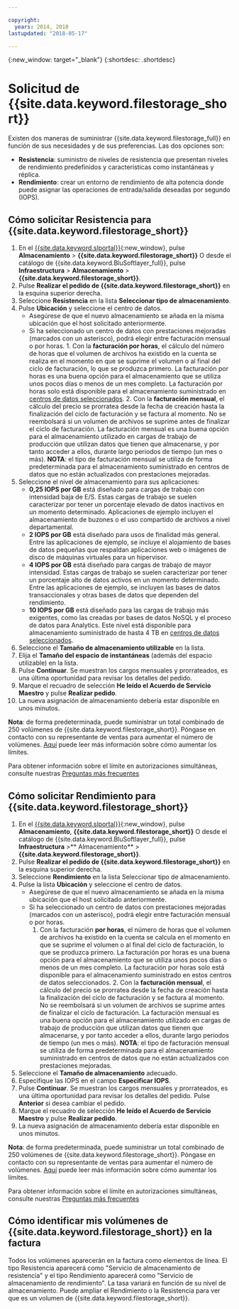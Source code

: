 ```yaml
---

copyright:
  years: 2014, 2018
lastupdated: "2018-05-17"

---
```

{:new_window: target="_blank"}
{:shortdesc: .shortdesc}

# Solicitud de {{site.data.keyword.filestorage_short}} 

Existen dos maneras de suministrar {{site.data.keyword.filestorage_full}} en función de sus necesidades y de sus preferencias. Las dos opciones son:

- **Resistencia**: suministro de niveles de resistencia que presentan niveles de rendimiento predefinidos y características como instantáneas y réplica.
- **Rendimiento**: crear un entorno de rendimiento de alta potencia donde puede asignar las operaciones de entrada/salida deseadas por segundo (IOPS).

## Cómo solicitar Resistencia para {{site.data.keyword.filestorage_short}}

1. En el [{{site.data.keyword.slportal}}](https://control.softlayer.com/){:new_window}, pulse **Almacenamiento** > **{{site.data.keyword.filestorage_short}}** O desde el catálogo de {{site.data.keyword.BluSoftlayer_full}}, pulse **Infraestructura** > **Almacenamiento** > **{{site.data.keyword.filestorage_short}}**.
2. Pulse **Realizar el pedido de {{site.data.keyword.filestorage_short}}** en la esquina superior derecha. 
3. Seleccione **Resistencia** en la lista **Seleccionar tipo de almacenamiento**.
4. Pulse **Ubicación** y seleccione el centro de datos.
   - Asegúrese de que el nuevo almacenamiento se añada en la misma ubicación que el host solicitado anteriormente.
   - Si ha seleccionado un centro de datos con prestaciones mejoradas (marcados con un asterisco), podrá elegir entre facturación mensual o por horas. 1. Con la **facturación por horas**, el cálculo del número de horas que el volumen de archivos ha existido en la cuenta se realiza en el momento en que se suprime el volumen o al final del ciclo de facturación, lo que se produzca primero. La facturación por horas es una buena opción para el almacenamiento que se utiliza unos pocos días o menos de un mes completo. La facturación por horas solo está disponible para el almacenamiento suministrado en [centros de datos seleccionados](new-ibm-block-and-file-storage-location-and-features.html). 
     2. Con la **facturación mensual**, el cálculo del precio se prorratea desde la fecha de creación hasta la finalización del ciclo de facturación y se factura al momento. No se reembolsará si un volumen de archivos se suprime antes de finalizar el ciclo de facturación. La facturación mensual es una buena opción para el almacenamiento utilizado en cargas de trabajo de producción que utilizan datos que tienen que almacenarse, y por tanto acceder a ellos, durante largo periodos de tiempo (un mes o más).
     **NOTA**: el tipo de facturación mensual se utiliza de forma predeterminada para el almacenamiento suministrado en centros de datos que no están actualizados con prestaciones mejoradas.
5. Seleccione el nivel de almacenamiento para sus aplicaciones:
    - **0,25 IOPS por GB** está diseñado para cargas de trabajo con intensidad baja de E/S. Estas cargas de trabajo se suelen caracterizar por tener un porcentaje elevado de datos inactivos en un momento determinado. Aplicaciones de ejemplo incluyen el almacenamiento de buzones o el uso compartido de archivos a nivel departamental.
    - **2 IOPS por GB** está diseñado para usos de finalidad más general. Entre las aplicaciones de ejemplo, se incluye el alojamiento de bases de datos pequeñas que respaldan aplicaciones web o imágenes de disco de máquinas virtuales para un hipervisor.
    - **4 IOPS por GB** está diseñado para cargas de trabajo de mayor intensidad. Estas cargas de trabajo se suelen caracterizar por tener un porcentaje alto de datos activos en un momento determinado. Entre las aplicaciones de ejemplo, se incluyen las bases de datos transaccionales y otras bases de datos que dependen del rendimiento.
    - **10 IOPS por GB** está diseñado para las cargas de trabajo más exigentes, como las creadas por bases de datos NoSQL y el proceso de datos para Analytics. Este nivel está disponible para almacenamiento suministrado de hasta 4 TB en [centros de datos seleccionados](new-ibm-block-and-file-storage-location-and-features.html).
6. Seleccione el **Tamaño de almacenamiento utilizable** en la lista.
7. Elija el **Tamaño del espacio de instantáneas** (además del espacio utilizable) en la lista.
8. Pulse **Continuar**. Se muestran los cargos mensuales y prorrateados, es una última oportunidad para revisar los detalles del pedido.
9. Marque el recuadro de selección **He leído el Acuerdo de Servicio Maestro** y pulse **Realizar pedido**.
10. La nueva asignación de almacenamiento debería estar disponible en unos minutos.

**Nota**: de forma predeterminada, puede suministrar un total combinado de 250 volúmenes de {{site.data.keyword.filestorage_short}}. Póngase en contacto con su representante de ventas para aumentar el número de volúmenes. [Aquí](managing-storage-limits.html) puede leer más información sobre cómo aumentar los límites.

Para obtener información sobre el límite en autorizaciones simultáneas, consulte nuestras [Preguntas más frecuentes](File-Storage-FAQ.html)

## Cómo solicitar Rendimiento para {{site.data.keyword.filestorage_short}}

1. En el [{{site.data.keyword.slportal}}](https://control.softlayer.com/){:new_window}, pulse **Almacenamiento**, **{{site.data.keyword.filestorage_short}}** O desde el catálogo de {{site.data.keyword.BluSoftlayer_full}}, pulse **Infraestructura** >** Almacenamiento** > **{{site.data.keyword.filestorage_short}}**.
2. Pulse **Realizar el pedido de {{site.data.keyword.filestorage_short}}** en la esquina superior derecha. 
3. Seleccione **Rendimiento** en la lista Seleccionar tipo de almacenamiento.
4. Pulse la lista **Ubicación** y seleccione el centro de datos.
    - Asegúrese de que el nuevo almacenamiento se añada en la misma ubicación que el host solicitado anteriormente.
    - Si ha seleccionado un centro de datos con prestaciones mejoradas (marcados con un asterisco), podrá elegir entre facturación mensual o por horas. 
       1. Con la facturación **por horas**, el número de horas que el volumen de archivos ha existido en la cuenta se calcula en el momento en que se suprime el volumen o al final del ciclo de facturación, lo que se produzca primero. La facturación por horas es una buena opción para el almacenamiento que se utiliza unos pocos días o menos de un mes completo. La facturación por horas solo está disponible para el almacenamiento suministrado en estos centros de datos seleccionados. 2. Con la **facturación mensual**, el cálculo del precio se prorratea desde la fecha de creación hasta la finalización del ciclo de facturación y se factura al momento. No se reembolsará si un volumen de archivos se suprime antes de finalizar el ciclo de facturación. La facturación mensual es una buena opción para el almacenamiento utilizado en cargas de trabajo de producción que utilizan datos que tienen que almacenarse, y por tanto acceder a ellos, durante largo periodos de tiempo (un mes o más).
       **NOTA**: el tipo de facturación mensual se utiliza de forma predeterminada para el almacenamiento suministrado en centros de datos que no están actualizados con prestaciones mejoradas.  
5. Seleccione el **Tamaño de almacenamiento** adecuado.
6. Especifique las IOPS en el campo **Especificar IOPS**.
7. Pulse **Continuar**. Se muestran los cargos mensuales y prorrateados, es una última oportunidad para revisar los detalles del pedido. Pulse **Anterior** si desea cambiar el pedido.
8. Marque el recuadro de selección **He leído el Acuerdo de Servicio Maestro** y pulse **Realizar pedido**.
9. La nueva asignación de almacenamiento debería estar disponible en unos minutos.

**Nota**: de forma predeterminada, puede suministrar un total combinado de 250 volúmenes de {{site.data.keyword.filestorage_short}}. Póngase en contacto con su representante de ventas para aumentar el número de volúmenes. [Aquí](managing-storage-limits.html) puede leer más información sobre cómo aumentar los límites.

Para obtener información sobre el límite en autorizaciones simultáneas, consulte nuestras [Preguntas más frecuentes](File-Storage-FAQ.html)

## Cómo identificar mis volúmenes de {{site.data.keyword.filestorage_short}} en la factura

Todos los volúmenes aparecerán en la factura como elementos de línea. El tipo Resistencia aparecerá como "Servicio de almacenamiento de resistencia" y el tipo Rendimiento aparecerá como "Servicio de almacenamiento de rendimiento". La tasa variará en función de su nivel de almacenamiento. Puede ampliar el Rendimiento o la Resistencia para ver que es un volumen de {{site.data.keyword.filestorage_short}}.

